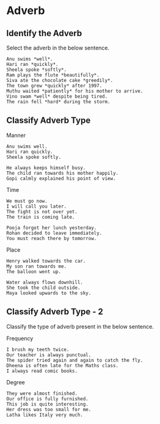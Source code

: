 # Adverb

## Identify the Adverb

Select the adverb in the below sentence.

```
Anu swims *well*.
Hari ran *quickly*.
Sheela spoke *softly*.
Ram plays the flute *beautifully*.
Siva ate the chocolate cake *greedily*.
The town grew *quickly* after 1997.
Muthu waited *patiently* for his mother to arrive.
Vino swam *well* despite being tired.
The rain fell *hard* during the storm.
```

## Classify Adverb Type

Manner

```
Anu swims well.
Hari ran quickly.
Sheela spoke softly.

He always keeps himself busy.
The child ran towards his mother happily.
Gopi calmly explained his point of view.

```

Time

```
We must go now.
I will call you later.
The fight is not over yet.
The train is coming late.

Pooja forgot her lunch yesterday.
Rohan decided to leave immediately.
You must reach there by tomorrow.

```

Place

```
Henry walked towards the car.
My son ran towards me.
The balloon went up.

Water always flows downhill.
She took the child outside.
Maya looked upwards to the sky.
```

## Classify Adverb Type - 2

Classify the type of adverb present in the below sentence.

Frequency

```
I brush my teeth twice.
Our teacher is always punctual.
The spider tried again and again to catch the fly.
Dheena is often late for the Maths class.
I always read comic books.
```

Degree

```
They were almost finished.
Our office is fully furnished.
This job is quite interesting.
Her dress was too small for me.
Latha likes Italy very much.
```
